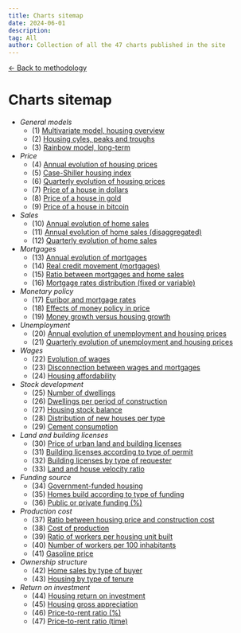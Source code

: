 ```yaml
---
title: Charts sitemap
date: 2024-06-01
description:
tag: All
author: Collection of all the 47 charts published in the site
---
```


<div class="meta-line"><a class="meta-back" href="/methodology#data-base-access">← Back to methodology</a></div>

# Charts sitemap

+ _General models_
  * (1) [Multivariate model, housing overview](/images/multivariate.png)
  * (2) [Housing cyles, peaks and troughs](/images/rainbow.png)
  * (3) [Rainbow model, long-term](/images/rainbowmax.png)
+ _Price_
  * (4) [Annual evolution of housing prices](/images/priceyearly.png)
  * (5) [Case-Shiller housing index](/images/ipvvr.png)
  * (6) [Quarterly evolution of housing prices](/images/pricequarterly.png)
  * (7) [Price of a house in dollars](/images/housedollar.png)
  * (8) [Price of a house in gold](/images/housegold.png)
  * (9) [Price of a house in bitcoin](/images/housebitcoin.png)
+ _Sales_
  * (10) [Annual evolution of home sales](/images/salesyearly1.png)
  * (11) [Annual evolution of home sales (disaggregated)](/images/salesyearly2.png)
  * (12) [Quarterly evolution of home sales](/images/salesquarterly.png)
+ _Mortgages_
  * (13) [Annual evolution of mortgages](/images/credityearly.png)
  * (14) [Real credit movement (mortgages)](/images/creditmovement.png)
  * (15) [Ratio between mortgages and home sales](/images/creditratio.png)
  * (16) [Mortgage rates distribution (fixed or variable)](/images/typemortgage.png)
+ _Monetary policy_
  * (17) [Euribor and mortgage rates](/images/euribor.png)
  * (18) [Effects of money policy in price](/images/pricemoneypolicy.png)
  * (19) [Money growth versus housing growth](/images/moneygrowth.png)
+ _Unemployment_
  * (20) [Annual evolution of unemployment and housing prices](/images/labor1.png)
  * (21) [Quarterly evolution of unemployment and housing prices](/images/labor2.png)
+ _Wages_
  * (22) [Evolution of wages](/images/wageyearly.png)
  * (23) [Disconnection between wages and mortgages](/images/wageratio.png)
  * (24) [Housing affordability](/images/wageaffordability.png)
+ _Stock development_
  * (25) [Number of dwellings](/images/stockyearly.png)
  * (26) [Dwellings per period of construction](/images/stockperiods.png)
  * (27) [Housing stock balance](/images/stockbalance.png)
  * (28) [Distribution of new houses per type](/images/typehouse.png)
  * (29) [Cement consumption](/images/cement.png)
+ _Land and building licenses_
  * (30) [Price of urban land and building licenses](/images/permitsland.png)
  * (31) [Building licenses according to type of permit](/images/permitstype.png)
  * (32) [Building licenses by type of requester](/images/permitsdistribution.png)
  * (33) [Land and house velocity ratio](/images/velocity.png)
+ _Funding source_
  * (34) [Government-funded housing](/images/publichousing.png)
  * (35) [Homes build according to type of funding](/images/publicprivate.png)
  * (36) [Public or private funding (%)](/images/publicprivateper.png)
+ _Production cost_
  * (37) [Ratio between housing price and construction cost](/images/costratio.png)
  * (38) [Cost of production](/images/costchange.png)
  * (39) [Ratio of workers per housing unit built](/images/workersperunit.png)
  * (40) [Number of workers per 100 inhabitants](/images/employed100.png)
  * (41) [Gasoline price](/images/gasoline.png)
+ _Ownership structure_
  * (42) [Home sales by type of buyer](/images/buyer.png)
  * (43) [Housing by type of tenure](/images/tenure.png)
+ _Return on investment_
  * (44) [Housing return on investment](/images/roinet.png)
  * (45) [Housing gross appreciation](/images/roigross.png)
  * (46) [Price-to-rent ratio (%)](/images/rentratio.png)
  * (47) [Price-to-rent ratio (time)](/images/renttime.png)

